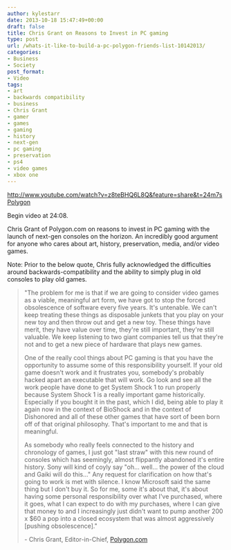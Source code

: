 ```yaml
---
author: kylestarr
date: 2013-10-18 15:47:49+00:00
draft: false
title: Chris Grant on Reasons to Invest in PC gaming
type: post
url: /whats-it-like-to-build-a-pc-polygon-friends-list-10142013/
categories:
- Business
- Society
post_format:
- Video
tags:
- art
- backwards compatibility
- business
- Chris Grant
- gamer
- games
- gaming
- history
- next-gen
- pc gaming
- preservation
- ps4
- video games
- xbox one
---
```


http://www.youtube.com/watch?v=z8teBHQ6L8Q&feature=share&t=24m7s
[Polygon](http://www.polygon.com/2013/10/14/4837628/friends-list-should-people-build-their-own-pc)

Begin video at 24:08.

Chris Grant of Polygon.com on reasons to invest in PC gaming with the launch of next-gen consoles on the horizon. An incredibly good argument for anyone who cares about art, history, preservation, media, and/or video games.

Note: Prior to the below quote, Chris fully acknowledged the difficulties around backwards-compatibility and the ability to simply plug in old consoles to play old games.


<blockquote>"The problem for me is that if we are going to consider video games as a viable, meaningful art form, we have got to stop the forced obsolescence of software every five years. It's untenable. We can't keep treating these things as disposable junkets that you play on your new toy and then throw out and get a new toy. These things have merit, they have value over time, they're still important, they're still valuable. We keep listening to two giant companies tell us that they're not and to get a new piece of hardware that plays new games.

One of the really cool things about PC gaming is that you have the opportunity to assume some of this responsibility yourself. If your old game doesn't work and it frustrates you, somebody's probably hacked apart an executable that will work. Go look and see all the work people have done to get System Shock 1 to run properly because System Shock 1 is a really important game historically. Especially if you bought it in the past, which I did, being able to play it again now in the context of BioShock and in the context of Dishonored and all of these other games that have sort of been born off of that original philosophy. That's important to me and that is meaningful.

As somebody who really feels connected to the history and chronology of games, I just got "last straw" with this new round of consoles which has seemingly, almost flippantly abandoned it's entire history. Sony will kind of coyly say "oh… well… the power of the cloud and Gaiki will do this…" Any request for clarification on how that's going to work is met with silence. I know Microsoft said the same thing but I don't buy it. So for me, some it's about that, it's about having some personal responsibility over what I've purchased, where it goes, what I can expect to do with my purchases, where I can give that money to and I increasingly just didn't want to pump another 200 x $60 a pop into a closed ecosystem that was almost aggressively [pushing obsolescence]."

- Chris Grant, Editor-in-Chief, [Polygon.com](http://www.polygon.com/2013/10/14/4837628/friends-list-should-people-build-their-own-pc)</blockquote>
